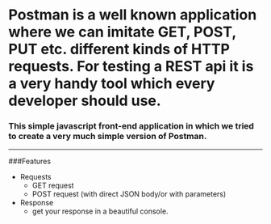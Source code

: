 # Postman is a well known application where we can imitate GET, POST, PUT etc. different kinds of HTTP requests. For testing a REST api it is a very handy tool which every developer should use.

### This simple javascript front-end application in which we tried to create a very much simple version of Postman.

---

###Features

* Requests
  * GET request
  * POST request (with direct JSON body/or with parameters) 
* Response
  * get your response in a beautiful console.
